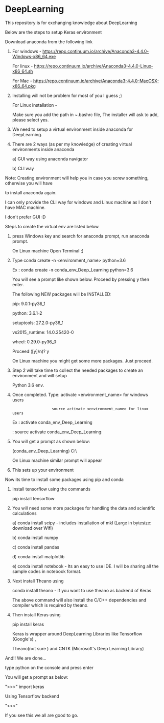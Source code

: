 # DeepLearning
This repository is for exchanging knowledge about DeepLearning

Below are the steps to setup Keras environment

Download anaconda from the following link

1) For windows - https://repo.continuum.io/archive/Anaconda3-4.4.0-Windows-x86_64.exe
   
   For linux   - https://repo.continuum.io/archive/Anaconda3-4.4.0-Linux-x86_64.sh 
   
   For Mac     - https://repo.continuum.io/archive/Anaconda3-4.4.0-MacOSX-x86_64.pkg
   
2) Installing will not be problem for most of you I guess ;)
   
   For Linux installation -
   
   Make sure you add the path in ~.bashrc file, The installer will ask to add, please select yes.

3) We need to setup a virtual environment inside anaconda for DeepLearning.

4) There are 2 ways (as per my knowledge) of creating virtual environments inside anaconda
   
   a) GUI way using anaconda navigator
   
   b) CLI way
   
Note: Creating environment will help you in case you screw something, otherwise you will have
   
   to install anaconda again.
   
I can only provide the CLI way for windows and Linux machine as I don't have MAC machine.

I don't prefer GUI :D

Steps to create the virtual env are listed below

1) press Windows key and search for anaconda prompt, run anaconda prompt.
   
   On Linux machine Open Terminal ;)
   
2) Type conda create -n <environment_name> python=3.6
   
   Ex : conda create -n conda_env_Deep_Learning python=3.6
   
   You will see a prompt like shown below. Proceed by pressing y then enter.
   
   The following NEW packages will be INSTALLED:

    pip:            9.0.1-py36_1
    
	python:         3.6.1-2
    
	setuptools:     27.2.0-py36_1
    
	vs2015_runtime: 14.0.25420-0
    
	wheel:          0.29.0-py36_0

	
	Proceed ([y]/n)? y
	
	On Linux machine you might get some more packages. Just proceed.

3) Step 2 will take time to collect the needed packages to create an environment and will setup
   
   Python 3.6 env.
   
4) Once completed. Type: activate <environment_name> for windows users
                         
						 source activate <environment_name> for linux users
   
   Ex : activate conda_env_Deep_Learning
      
	  : source activate conda_env_Deep_Learning
   
5) You will get a prompt as shown below:
   
   (conda_env_Deep_Learning) C:\
   
   On Linux machine similar prompt will appear
   
6) This sets up your environment

Now its time to install some packages using pip and conda

1) Install tensorflow using the commands
   
   pip install tensorflow
   
2) You will need some more packages for handling the data and scientific calculations
   
   a) conda install scipy - includes installation of mkl (Large in bytesize: download over Wifi)
   
   b) conda install numpy 
   
   c) conda install pandas
   
   d) conda install matplotlib
   
   e) conda install notebook - Its an easy to use IDE. 
                               I will be sharing all the sample codes in notebook format.

3) Next install Theano using
   
   conda install theano - If you want to use theano as backend of Keras
   
   The above command will also install the C/C++ dependencies and compiler which is required by theano.

4) Then install Keras using 
   
   pip install keras
   
   Keras is wrapper around DeepLearning Libraries like Tensorflow (Google's) , 
   
   Theano(not sure ) and CNTK (Microsoft's Deep Learning Library)

And!! We are done...

type python on the console and press enter

You will get a prompt as below:

">>>" import keras

Using Tensorflow backend

">>>" 

If you see this we all are good to go.

